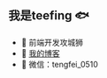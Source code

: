 ## 我是teefing 🐟

- 🐧 前端开发攻城狮
- 🌱 <a href="https://blog.teefing.top" target="_blank">我的博客</a>
- 💬 微信：tengfei_0510


<img1 align="" height="137px" src="https://github-readme-stats.vercel.app/api?username=fantasticfbaby&hide_title=true&hide_border=true&show_icons=true&include_all_commits=true&line_height=21&bg_color=0,EC6C6C,FFD479,FFFC79,73FA79&theme=graywhite&locale=cn" />
<img1 align="" height="137px" src="https://github-readme-stats.vercel.app/api/top-langs/?username=fantasticfbaby&hide_title=true&hide_border=true&layout=compact&bg_color=0,73FA79,73FDFF,D783FF&theme=graywhite&locale=cn" />
